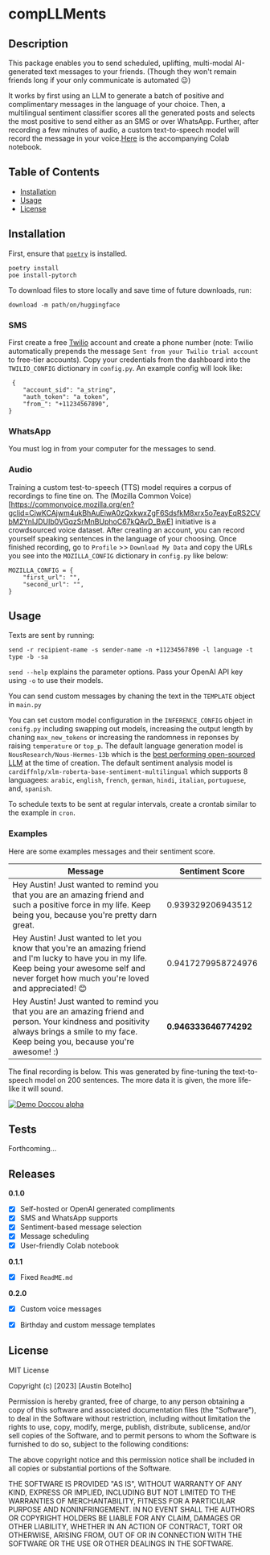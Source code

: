 # compLLMents

<!-- ![GitHub all releases](https://img.shields.io/github/downloads/botelhoa/compLLMents/total?style=plastic)
![MIT License](https://img.shields.io/bower/l/compLLMents?style=plastic) -->

## Description

This package enables you to send scheduled, uplifting, multi-modal AI-generated text messages to your friends. (Though they won't remain friends long if your only communicate is automated 😉)

It works by first using an LLM to generate a batch of positive and complimentary messages in the language of your choice. Then, a multilingual sentiment classifier scores all the generated posts and selects the most positive to send either as an SMS or over WhatsApp. Further, after recording a few minutes of audio, a custom text-to-speech model will record the message in your voice.[Here](https://colab.research.google.com/drive/1gfTlCWNFgpHdvLR5g8o-OV_a30Pfps60?usp=sharing) is the accompanying Colab notebook.


## Table of Contents

- [Installation](#installation)
- [Usage](#usage)
- [License](#license)

## Installation

First, ensure that [`poetry`](https://python-poetry.org/docs/#installation) is installed. 

```
poetry install
poe install-pytorch
```

To download files to store locally and save time of future downloads, run:

```
download -m path/on/huggingface
```

### SMS 
First create a free [Twilio](https://www.twilio.com/en-us) account and create a phone number (note: Twilio automatically prepends the message `Sent from your Twilio trial account` to free-tier accounts). Copy your credentials from the dashboard into the `TWILIO_CONFIG` dictionary in `config.py`. An example config will look like:

```
 {
    "account_sid": "a_string",
    "auth_token": "a_token",
    "from_": "+11234567890",
}
```

### WhatsApp
You must log in from your computer for the messages to send.


### Audio
Training a custom test-to-speech (TTS) model requires a corpus of recordings to fine tine on. The (Mozilla Common Voice)[https://commonvoice.mozilla.org/en?gclid=CjwKCAjwm4ukBhAuEiwA0zQxkwxZgF6SdsfkM8xrx5o7eayEqRS2CVbM2YnIJDUIb0VGqzSrMnBUphoC67kQAvD_BwE] initiative is a crowdsourced voice dataset. After creating an account, you can record yourself speaking sentences in the language of your choosing. Once finished recording, go to `Profile` >> `Download My Data` and copy the URLs you see into the `MOZILLA_CONFIG` dictionary in `config.py` like below:

```
MOZILLA_CONFIG = {
    "first_url": "",
    "second_url": "",
}
```

## Usage

Texts are sent by running:

```
send -r recipient-name -s sender-name -n +11234567890 -l language -t type -b -sa
```

`send --help` explains the parameter options. Pass your OpenAI API key using `-o` to use their models.

You can send custom messages by chaning the text in the `TEMPLATE` object in `main.py`

You can set custom model configuration in the `INFERENCE_CONFIG` object in `conifg.py` including swapping out models, increasing the output length by chaning `max_new_tokens` or increasing the randomness in reponses by raising `temperature` or `top_p`. The default language generation model is `NousResearch/Nous-Hermes-13b` which is the [best performing open-sourced LLM](https://gpt4all.io/index.html) at the time of creation. The default sentiment analysis model is `cardiffnlp/xlm-roberta-base-sentiment-multilingual` which supports 8 languagees: `arabic`, `english`, `french`, `german`, `hindi`, `italian`, `portuguese`, and, `spanish`. 


To schedule texts to be sent at regular intervals, create a crontab similar to the example in `cron`.


### Examples

Here are some examples messages and their sentiment score. 

| Message | Sentiment Score |
| --- | --- |
| Hey Austin! Just wanted to remind you that you are an amazing friend and such a positive force in my life. Keep being you, because you're pretty darn great. | 0.939329206943512 |
| Hey Austin! Just wanted to let you know that you're an amazing friend and I'm lucky to have you in my life. Keep being your awesome self and never forget how much you're loved and appreciated! 😊 | 0.9417279958724976 |
| Hey Austin! Just wanted to remind you that you are an amazing friend and person. Your kindness and positivity always brings a smile to my face. Keep being you, because you're awesome! :) | **0.946333646774292** |

The final recording is below. This was generated by fine-tuning the text-to-speech model on 200 sentences. The more data it is given, the more life-like it will sound.


[![Demo Doccou alpha](![image](https://github.com/botelhoa/compLLMents/assets/56508008/0a691fa1-668e-430e-805a-c787253dab87))](https://github.com/botelhoa/compLLMents/assets/56508008/4a5c5f1f-6080-4937-97c4-b1f3d458a513)



## Tests

Forthcoming...


## Releases

**0.1.0**
- [x] Self-hosted or OpenAI generated compliments
- [x] SMS and WhatsApp supports
- [x] Sentiment-based message selection
- [x] Message scheduling
- [x] User-friendly Colab notebook

**0.1.1**
- [x] Fixed `ReadME.md`

**0.2.0**
- [x] Custom voice messages
- [x] Birthday and custom message templates



## License

MIT License

Copyright (c) [2023] [Austin Botelho]

Permission is hereby granted, free of charge, to any person obtaining a copy
of this software and associated documentation files (the "Software"), to deal
in the Software without restriction, including without limitation the rights
to use, copy, modify, merge, publish, distribute, sublicense, and/or sell
copies of the Software, and to permit persons to whom the Software is
furnished to do so, subject to the following conditions:

The above copyright notice and this permission notice shall be included in all
copies or substantial portions of the Software.

THE SOFTWARE IS PROVIDED "AS IS", WITHOUT WARRANTY OF ANY KIND, EXPRESS OR
IMPLIED, INCLUDING BUT NOT LIMITED TO THE WARRANTIES OF MERCHANTABILITY,
FITNESS FOR A PARTICULAR PURPOSE AND NONINFRINGEMENT. IN NO EVENT SHALL THE
AUTHORS OR COPYRIGHT HOLDERS BE LIABLE FOR ANY CLAIM, DAMAGES OR OTHER
LIABILITY, WHETHER IN AN ACTION OF CONTRACT, TORT OR OTHERWISE, ARISING FROM,
OUT OF OR IN CONNECTION WITH THE SOFTWARE OR THE USE OR OTHER DEALINGS IN THE
SOFTWARE.

